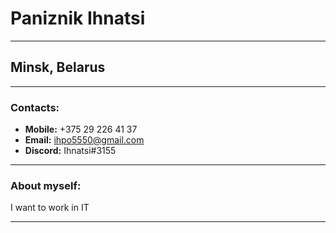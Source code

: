# Paniznik Ihnatsi
*******
## Minsk, Belarus
*****
### Contacts:
- **Mobile:** +375 29 226 41 37
- **Email:** ihpo5550@gmail.com
-  **Discord:** Ihnatsi#3155
********
### About myself:
I want to work in IT
******

